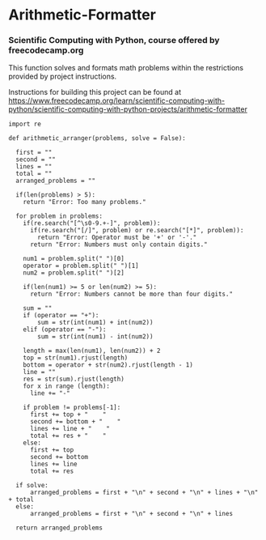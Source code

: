# Arithmetic-Formatter

### Scientific Computing with Python, course offered by freecodecamp.org

This function solves and formats math problems within the restrictions provided by project instructions. 

Instructions for building this project can be found at https://www.freecodecamp.org/learn/scientific-computing-with-python/scientific-computing-with-python-projects/arithmetic-formatter

    import re

    def arithmetic_arranger(problems, solve = False):

      first = ""
      second = ""
      lines = ""
      total = ""
      arranged_problems = ""

      if(len(problems) > 5):
        return "Error: Too many problems."

      for problem in problems:
        if(re.search("[^\s0-9.+-]", problem)):
          if(re.search("[/]", problem) or re.search("[*]", problem)):
            return "Error: Operator must be '+' or '-'."
          return "Error: Numbers must only contain digits."

        num1 = problem.split(" ")[0]
        operator = problem.split(" ")[1]
        num2 = problem.split(" ")[2]

        if(len(num1) >= 5 or len(num2) >= 5):
          return "Error: Numbers cannot be more than four digits."

        sum = ""
        if (operator == "+"):
            sum = str(int(num1) + int(num2))
        elif (operator == "-"):
            sum = str(int(num1) - int(num2))

        length = max(len(num1), len(num2)) + 2
        top = str(num1).rjust(length)
        bottom = operator + str(num2).rjust(length - 1)
        line = ""
        res = str(sum).rjust(length)
        for x in range (length):
          line += "-"

        if problem != problems[-1]:
          first += top + "    "
          second += bottom + "    "
          lines += line + "    "
          total += res + "    "
        else:
          first += top 
          second += bottom 
          lines += line 
          total += res 

      if solve:
          arranged_problems = first + "\n" + second + "\n" + lines + "\n" + total
      else:
          arranged_problems = first + "\n" + second + "\n" + lines

      return arranged_problems
